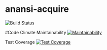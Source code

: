 # anansi-acquire
[![Build Status](https://travis-ci.org/step-batch-7/anansi-acquire.svg?branch=master)](https://travis-ci.org/step-batch-7/anansi-acquire)

#Code Climate
Maintainability
[![Maintainability](https://api.codeclimate.com/v1/badges/0d3598c8ffc2027db3e8/maintainability)](https://codeclimate.com/github/bcalm/anansi-acquire/maintainability)

Test Coverage
[![Test Coverage](https://api.codeclimate.com/v1/badges/0d3598c8ffc2027db3e8/test_coverage)](https://codeclimate.com/github/bcalm/anansi-acquire/test_coverage)

